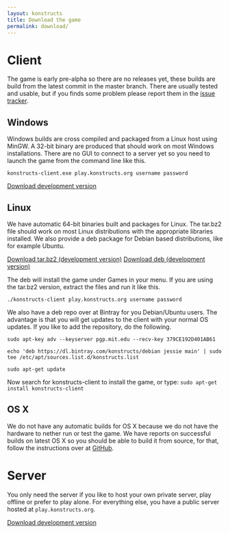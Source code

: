 ```yaml
---
layout: konstructs
title: Download the game
permalink: download/
---
```


# Client

The game is early pre-alpha so there are no releases yet, these builds are build from the latest commit in the master branch. There are usually tested and usable, but if you finds some problem please report them in the [issue tracker](https://github.com/konstructs/client/issues).

## Windows

Windows builds are cross compiled and packaged from a Linux host 
using MinGW. A 32-bit binary are produced that should work on most 
Windows installations. There are no GUI to connect to a server yet
so you need to launch the game from the command line like this.

`
konstructs-client.exe play.konstructs.org username password
`

<a class="btn btn-warning" href="https://bintray.com/artifact/download/konstructs/windows/konstructs-client.zip">Download development version</a>

## Linux

We have automatic 64-bit binaries built and packages for Linux. The tar.bz2 file should work on most Linux distributions with the appropriate libraries installed. We also provide a deb package for Debian based distributions, like for example Ubuntu.

<a class="btn btn-warning" href="https://bintray.com/artifact/download/konstructs/linux/konstructs-client.tar.bz2">Download tar.bz2 (development version)</a>
<a class="btn btn-warning" href="https://dl.bintray.com/konstructs/debian/pool/main/k/konstructs-client/">Download deb (development version)</a>

The deb will install the game under Games in your menu. If you are using the tar.bz2 version, extract the files and run it like this.

`
./konstructs-client play.konstructs.org username password
`

We also have a deb repo over at Bintray for you Debian/Ubuntu users. The advantage is that you will get updates to the client with your normal OS updates. If you like to add the repository, do the following.

`
sudo apt-key adv --keyserver pgp.mit.edu --recv-key 379CE192D401AB61
`

`
echo 'deb https://dl.bintray.com/konstructs/debian jessie main' | sudo tee /etc/apt/sources.list.d/konstructs.list
`

`
sudo apt-get update
`

Now search for konstructs-client to install the game, or type:
`
sudo apt-get install konstructs-client
`

## OS X

We do not have any automatic builds for OS X because we do not have the hardware to nether run or test the game. We have reports on successful builds on latest OS X so you should be able to build it from source, for that, follow the instructions over at [GitHub](https://github.com/konstructs/client/blob/master/BUILD.md).

# Server

You only need the server if you like to host your own private server, play offline or prefer to play alone. For everything else, you have a public server hosted at `play.konstructs.org`.

<a class="btn btn-warning" href="https://bintray.com/artifact/download/konstructs/jars/konstructs-server-build-dev.jar">Download development version</a>
